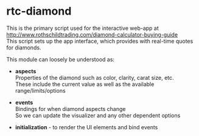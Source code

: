 rtc-diamond
===========

This is the primary script used for the interactive web-app at <http://www.rothschildtrading.com/diamond-calculator-buying-guide>  
This script sets up the app interface, which provides with real-time quotes for diamonds.

This module can loosely be understood as:

*	**aspects**  
	Properties of the diamond such as color, clarity, carat size, etc.  
    These include the current value as well as the available range/limits/options

*	**events**  
	Bindings for when diamond aspects change  
    So we can update the visualizer and any other dependent options

*	**initialization** - to render the UI elements and bind events
